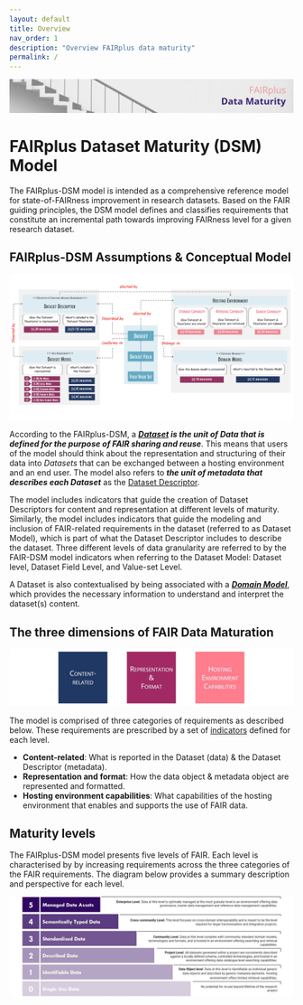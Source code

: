 ```yaml
---
layout: default
title: Overview
nav_order: 1
description: "Overview FAIRplus data maturity"
permalink: /
---
```


![Banner](assets/images/overview/banner_draft.JPG)

# FAIRplus Dataset Maturity (DSM) Model  

The FAIRplus-DSM model is intended as a comprehensive reference model for state-of-FAIRness improvement in research datasets. Based on the FAIR guiding principles, the DSM model defines and classifies requirements that constitute an incremental path towards improving FAIRness level for a given research dataset.

## FAIRplus-DSM Assumptions & Conceptual Model

![concept](assets/images/overview/conceptual-model.png) 

According to the FAIRplus-DSM, a ***[Dataset](https://fairplus.github.io/Data-Maturity/docs/Glossary/#dataset) is the unit of Data that is defined for the purpose of FAIR sharing and reuse***. This means that users of the model should think about the representation and structuring of their data into *Datasets* that can be exchanged between a hosting environment and an end user. The model also refers to ***the unit of metadata that describes each Dataset*** as the [Dataset Descriptor](https://fairplus.github.io/Data-Maturity/docs/Glossary/#dataset-descriptor).     

The model includes indicators that guide the creation of Dataset Descriptors for content and representation at different levels of maturity. Similarly, the model includes indicators that guide the modeling and inclusion of FAIR-related requirements in the dataset \(referred to as Dataset Model\), which is part of what the Dataset Descriptor includes to describe the dataset. Three different levels of data granularity are referred to by the FAIR-DSM model indicators when referring to the Dataset Model: Dataset level, Dataset Field Level, and Value-set Level. 

A Dataset is also contextualised by being associated with a ***[Domain Model](https://fairplus.github.io/Data-Maturity/docs/Glossary/#domain-model)***, which provides the necessary information to understand and interpret the dataset\(s\) content.  


## The three dimensions of FAIR Data Maturation  

![Dimensions](assets/images/overview/dimensions.JPG)  

The model is comprised of three categories of requirements as described below. These requirements are prescribed by a set of [indicators](docs/Indicators.md) defined for each level.

- **Content-related**: What is reported in the Dataset \(data\) & the Dataset Descriptor \(metadata\).
- **Representation and format**: How the data object & metadata object are represented and formatted.
- **Hosting environment capabilities**: What capabilities of the hosting environment that enables and supports the use of FAIR data.

## Maturity levels  

The FAIRplus-DSM model presents five levels of FAIR. Each level is characterised by by increasing requirements across the three categories of the FAIR requirements. The diagram below provides a summary description and perspective for each level.   

![Levels](assets/images/overview/levels_definition.JPG)
